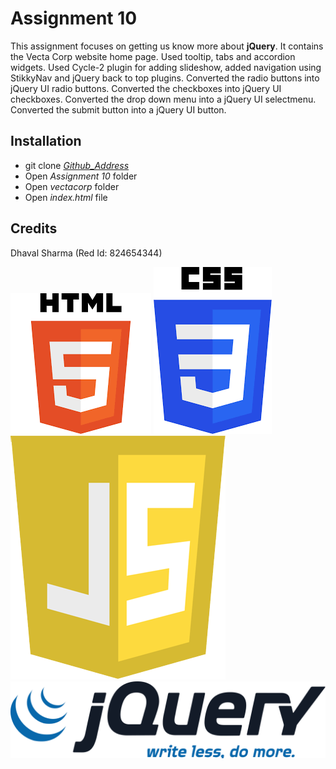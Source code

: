 # Assignment 10
This assignment focuses on getting us know more about **jQuery**. It contains the Vecta Corp website home page. Used tooltip, tabs and accordion widgets. Used Cycle-2 plugin for adding slideshow, added navigation using StikkyNav and jQuery back to top plugins. Converted the radio buttons into jQuery UI radio buttons. Converted the checkboxes into jQuery UI checkboxes. Converted the drop down menu into a jQuery UI selectmenu. Converted the submit button into a jQuery UI button.

## Installation
* git clone _[Github_Address][Address]_
* Open _Assignment 10_ folder
* Open _vectacorp_ folder
* Open _index.html_ file

## Credits
Dhaval Sharma (Red Id: 824654344)

[![HTML5 Logo](html5.png)](https://en.wikipedia.org/wiki/HTML5)
[![CSS3 Logo](css3.png)](https://en.wikipedia.org/wiki/CSS)
[![JavaScript Logo](javascript.png)](https://en.wikipedia.org/wiki/JavaScript)
[![jQuery Logo](jquery.png)](https://en.wikipedia.org/wiki/JQuery)

[Address]: https://github.com/dhavalsharma97/ModernWebDevelopmentFrameworks/tree/master/Assignment%2010